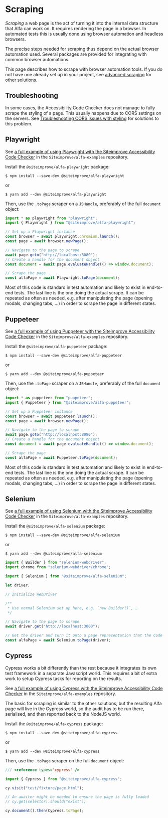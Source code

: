 # Scraping

_Scraping_ a web page is the act of turning it into the internal data structure that Alfa can work on. It requires rendering the page in a browser. In automated tests this is usually done using browser automation and headless browsers.

The precise steps needed for scraping thus depend on the actual browser automation used. Several packages are provided for integrating with common browser automations.

This page describes how to scrape with browser automation tools. If you do not have one already set up in your project, see [advanced scraping](./advanced.md) for other solutions.

## Troubleshooting

In some cases, the Accessibility Code Checker does not manage to fully scrape the styling of a page. This usually happens due to CORS settings on the servers. See [Troubleshooting CORS issues with styling](./troubleshooting.md) for solutions to this problem.

## Playwright

See [a full example of using Playwright with the Siteimprove Accessibility Code Checker](https://github.com/Siteimprove/alfa-examples/tree/main/accessibility-code-checker/playwright) in the `Siteimprove/alfa-examples` repository.

Install the `@siteimprove/alfa-playwright` package:

```shell
$ npm install --save-dev @siteimprove/alfa-playwright
```

or

```shell
$ yarn add --dev @siteimprove/alfa-playwright
```

Then, use the `.toPage` scraper on a `JSHandle`, preferably of the full `document` object:

```typescript
import * as playwright from "playwright";
import { Playwright } from "@siteimprove/alfa-playwright";

// Set up a Playwright instance
const browser = await playwright.chromium.launch();
const page = await browser.newPage();

// Navigate to the page to scrape
await page.goto("http://localhost:8080");
// Create a handle for the document object
const document = await page.evaluateHandle(() => window.document);

// Scrape the page
const alfaPage = await Playwright.toPage(document);
```

Most of this code is standard in test automation and likely to exist in end-to-end tests. The last line is the one doing the actual scrape. It can be repeated as often as needed, e.g. after manipulating the page (opening modals, changing tabs, …) in order to scrape the page in different states.

## Puppeteer

See [a full example of using Puppeteer with the Siteimprove Accessibility Code Checker](https://github.com/Siteimprove/alfa-examples/tree/main/accessibility-code-checker/puppeteer) in the `Siteimprove/alfa-examples` repository.

Install the `@siteimprove/alfa-puppeteer` package:

```shell
$ npm install --save-dev @siteimprove/alfa-puppeteer
```

or

```shell
$ yarn add --dev @siteimprove/alfa-puppeteer
```

Then, use the `.toPage` scraper on a `JSHandle`, preferably of the full `document` object:

```typescript
import * as puppeteer from "puppeteer";
import { Puppeteer } from "@siteimprove/alfa-puppeteer";

// Set up a Puppeteer instance
const browser = await puppeteer.launch();
const page = await browser.newPage();

// Navigate to the page to scrape
await page.goto("http://localhost:8080");
// Create a handle for the document object
const document = await page.evaluateHandle(() => window.document);

// Scrape the page
const alfaPage = await Puppeteer.toPage(document);
```

Most of this code is standard in test automation and likely to exist in end-to-end tests. The last line is the one doing the actual scrape. It can be repeated as often as needed, e.g. after manipulating the page (opening modals, changing tabs, …) in order to scrape the page in different states.

## Selenium

See [a full example of using Selenium with the Siteimprove Accessibility Code Checker](https://github.com/Siteimprove/alfa-examples/tree/main/accessibility-code-checker/selenium) in the `Siteimprove/alfa-examples` repository.

Install the `@siteimprove/alfa-selenium` package:

```shell
$ npm install --save-dev @siteimprove/alfa-selenium
```

or

```shell
$ yarn add --dev @siteimprove/alfa-selenium
```

```typescript
import { Builder } from "selenium-webdriver";
import chrome from "selenium-webdriver/chrome";

import { Selenium } from "@siteimprove/alfa-selenium";

let driver;

// Initialize WebDriver

/**
 * Use normal Selenium set up here, e.g. `new Builder()`, …
 */

// Navigate to the page to scrape
await driver.get("http://localhost:3000");

// Get the driver and turn it onto a page representation that the Code Checker can work with
const alfaPage = await Selenium.toPage(driver);
```

## Cypress

Cypress works a bit differently than the rest because it integrates its own test framework in a separate Javascript world. This requires a bit of extra work to setup Cypress tasks for reporting on the results.

See [a full example of using Cypress with the Siteimprove Accessibility Code Checker](https://github.com/Siteimprove/alfa-examples/tree/main/accessibility-code-checker/cypress) in the `Siteimprove/alfa-examples` repository.

The basic for scraping is similar to the other solutions, but the resulting Alfa page will live in the Cypress world, so the audit has to be run there, serialised, and then reported back to the NodeJS world.

Install the `@siteimprove/alfa-cypress` package:

```shell
$ npm install --save-dev @siteimprove/alfa-cypress
```

or

```shell
$ yarn add --dev @siteimprove/alfa-cypress
```

Then, use the `.toPage` scraper on the full `document` object:

```typescript
/// <reference types="cypress" />

import { Cypress } from "@siteimprove/alfa-cypress";

cy.visit("test/fixture/page.html");

// An awaiter might be needed to ensure the page is fully loaded 
// cy.get(selector).should("exist"); 

cy.document().then(Cypress.toPage);
```
